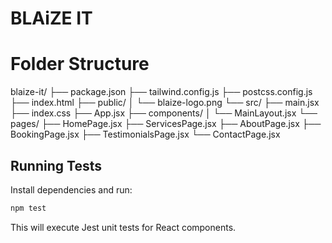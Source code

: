 # BLAiZE IT
# Folder Structure
blaize-it/
├── package.json
├── tailwind.config.js
├── postcss.config.js
├── index.html
├── public/
│   └── blaize-logo.png
└── src/
    ├── main.jsx
    ├── index.css
    ├── App.jsx
    ├── components/
    │   └── MainLayout.jsx
    └── pages/
        ├── HomePage.jsx
        ├── ServicesPage.jsx
        ├── AboutPage.jsx
        ├── BookingPage.jsx
        ├── TestimonialsPage.jsx
        └── ContactPage.jsx

## Running Tests

Install dependencies and run:

```bash
npm test
```

This will execute Jest unit tests for React components.

